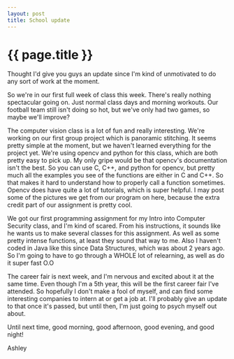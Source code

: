 ```yaml
---
layout: post
title: School update
---
```


{{ page.title }}
============

Thought I'd give you guys an update since I'm kind of unmotivated to do any sort of work at the moment.

So we're in our first full week of class this week. There's really nothing spectacular going on. Just normal class days and morning workouts. Our football team still isn't doing so hot, but we've only had two games, so maybe we'll improve?

The computer vision class is a lot of fun and really interesting. We're working on our first group project which is panoramic stitching. It seems pretty simple at the moment, but we haven't learned everything for the project yet. We're using opencv and python for this class, which are both pretty easy to pick up. My only gripe would be that opencv's documentation isn't the best. So you can use C, C++, and python for opencv, but pretty much all the examples you see of the functions are either in C and C++. So that makes it hard to understand how to properly call a function sometimes. Opencv does have quite a lot of tutorials, which is super helpful. I may post some of the pictures we get from our program on here, because the extra credit part of our assignment is pretty cool.

We got our first programming assignment for my Intro into Computer Security class, and I'm kind of scared. From his instructions, it sounds like he wants us to make several classes for this assignment. As well as some pretty intense functions, at least they sound that way to me. Also I haven't coded in Java like this since Data Structures, which was about 2 years ago. So I'm going to have to go through a WHOLE lot of relearning, as well as do it super fast O.O

The career fair is next week, and I'm nervous and excited about it at the same time. Even though I'm a 5th year, this will be the first career fair I've attended. So hopefully I don't make a fool of myself, and can find some interesting companies to intern at or get a job at. I'll probably give an update to that once it's passed, but until then, I'm just going to psych myself out about.

Until next time, good morning, good afternoon, good evening, and good night!

Ashley